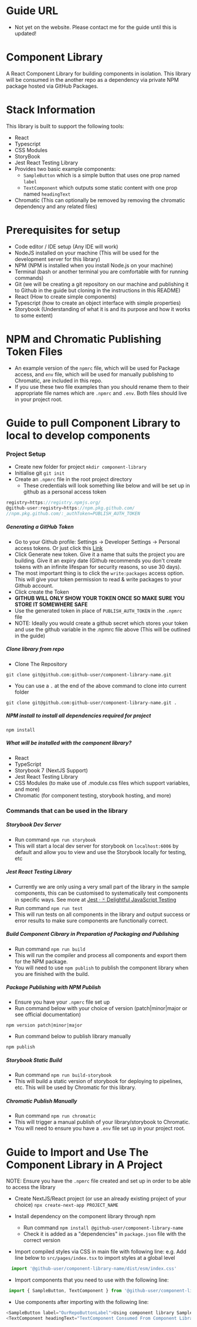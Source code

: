 # Guide URL
- Not yet on the website. Please contact me for the guide until this is updated!

# Component Library
A React Component Library for building components in isolation.
This library will be consumed in the another repo as a dependency via private NPM package hosted via GitHub Packages.

# Stack Information
This library is built to support the following tools:
- React
- Typescript
- CSS Modules
- StoryBook
- Jest React Testing Library
- Provides two basic example components:
  - `SampleButton` which is a simple button that uses one prop named `label` 
  - `TextComponent` which outputs some static content with one prop named `headingText`
- Chromatic (This can optionally be removed by removing the chromatic dependency and any related files)
 

# Prerequisites for setup
- Code editor / IDE setup (Any IDE will work)
- NodeJS installed on your machine (This will be used for the development server for this library)
- NPM (NPM is installed when you install Node.js on your machine)
- Terminal (bash or another terminal you are comfortable with for running commands)
- Git (we will be creating a git repository on our machine and publishing it to Github in the guide but cloning in the instructions in this README)
- React (How to create simple components)
- Typescript (how to create an object interface with simple properties)
- Storybook (Understanding of what it is and its purpose and how it works to some extent)

# NPM and Chromatic Publishing Token Files
- An example version of the `npmrc` file, which will be used for Package access, and `env` file, which will be used for manually publishing to Chromatic, are included in this repo. 
- If you use these two file examples than you should rename them to their appropriate file names which are `.npmrc` and `.env`. Both files should live in your project root.


# Guide to pull Component Library to local to develop components

### Project Setup
- Create new folder for project `mkdir component-library`
- Initialise git `git init`
- Create an `.npmrc` file in the root project directory
	- These credentials will look something like below and will be set up in github as a personal access token
```javascript
registry=https://registry.npmjs.org/
@github-user:registry=https://npm.pkg.github.com/
//npm.pkg.github.com/:_authToken=PUBLISH_AUTH_TOKEN
```

##### Generating a GitHub Token
- Go to your Github profile: Settings -> Developer Settings -> Personal access tokens. Or just click this [Link](https://github.com/settings/tokens)
- Click Generate new token. Give it a name that suits the project you are building. Give it an expiry date (Github recommends you don't create tokens with an infinite lifespan for security reasons, so use 30 days).
- The most important thing is to click the `write:packages` access option. This will give your token permission to read & write packages to your Github account.
- Click create the Token
- **GITHUB WILL ONLY SHOW YOUR TOKEN ONCE SO MAKE SURE YOU STORE IT SOMEWHERE SAFE**
- Use the generated token in place of `PUBLISH_AUTH_TOKEN` in the `.npmrc` file
- NOTE: Ideally you would create a github secret which stores your token and use the github variable in the .npmrc file above (This will be outlined in the guide)

##### Clone library from repo
- Clone The Repository
```Terminal
git clone git@github.com:github-user/component-library-name.git
```
- You can use a `.` at the end of the above command to clone into current folder
```Terminal
git clone git@github.com:github-user/component-library-name.git .
```

##### NPM install to install all dependencies required for project
`npm install`

##### What will be installed with the component library?
- React
- TypeScript
- Storybook 7 (NextJS Support)
- Jest React Testing Library
- CSS Modules (to make use of .module.css files which support variables, and more)
- Chromatic (for component testing, storybook hosting, and more)

### Commands that can be used in the library

##### Storybook Dev Server
- Run command `npm run storybook`
- This will start a local dev server for storybook on `localhost:6006` by default and allow you to view and use the Storybook locally for testing, etc

##### Jest React Testing Library
- Currently we are only using a very small part of the library in the sample components, this can be customised to systematically test components in specific ways. See more at [Jest · 🃏 Delightful JavaScript Testing](https://jestjs.io/)
- Run command `npm run test`
- This will run tests on all components in the library and output success or error results to make sure components are functionally correct.

##### Build Component Cibrary in Preparation of Packaging and Publishing
- Run command `npm run build`
- This will run the compiler and process all components and export them for the NPM package.
- You will need to use `npm publish` to publish the component library when you are finished with the build. 

##### Package Publishing with NPM Publish
- Ensure you have your `.npmrc` file set up
- Run command below with your choice of version (patch|minor|major or see official documentation)
```Terminal
npm version patch|minor|major
```
- Run command below to publish library manually
```Terminal
npm publish
```

##### Storybook Static Build
- Run command `npm run build-storybook`
- This will build a static version of storybook for deploying to pipelines, etc. This will be used by Chromatic for this library.

##### Chromatic Publish Manually
- Run command `npm run chromatic`
- This will trigger a manual publish of your library/storybook to Chromatic.
- You will need to ensure you have a `.env` file set up in your project root.


# Guide to Import and Use The Component Library in A Project

NOTE: Ensure you have the `.npmrc` file created and set up in order to be able to access the library

- Create NextJS/React project (or use an already existing project of your choice)
	  `npx create-next-app PROJECT_NAME`

- Install dependency on the component library through npm
	- Run command `npm install @github-user/component-library-name`
	- Check it is added as a "dependencies" in `package.json` file with the correct version

- Import compiled styles via CSS in main file with following line:
	e.g. Add line below to `src/pages/index.tsx` to import styles at a global level
```javascript
  import '@github-user/component-library-name/dist/esm/index.css'
```
	  
- Import components that you need to use with the following line:
```javascript
 import { SampleButton, TextComponent } from '@github-user/component-library-name'
```
	 
- Use components after importing with the following line:
```javascript
<SampleButton label="OurRepoButtonLabel">Using component library SampleButton in our repo</SampleButton>
<TextComponent headingText="TextComponent Consumed From Component Library!" />
```
